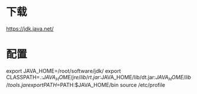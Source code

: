 # 下载
https://jdk.java.net/
# 配置
export JAVA_HOME=/root/software/jdk/
export CLASSPATH=.:$JAVA_HOME/jre/lib/rt.jar:$JAVA_HOME/lib/dt.jar:$JAVA_HOME/lib/tools.jar
export PATH=$PATH:$JAVA_HOME/bin
source /etc/profile
